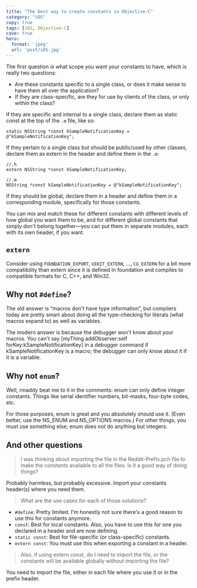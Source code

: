 ```yaml
---
title: "The best way to create constants in Objective-C"
category: "iOS"
copy: true
tags: [iOS, Objective-C]
cave: true
hero:
  format: 'jpeg'
  url: 'post/iOS.jpg'
---
```

The first question is what scope you want your constants to have, which is really two questions:

* Are these constants specific to a single class, or does it make sense to have them all over the application?
* If they are class-specific, are they for use by clients of the class, or only within the class?

If they are specific and internal to a single class, declare them as static const at the top of the `.m` file, like so:

```objc
static NSString *const kSampleNotificationKey = @"kSampleNotificationKey";
```

If they pertain to a single class but should be public/used by other classes, declare them as extern in the header and define them in the `.m`:

```objc
//.h
extern NSString *const kSampleNotificationKey;
```

```objc
//.m
NSString *const kSampleNotificationKey = @"kSampleNotificationKey";
```

If they should be global, declare them in a header and define them in a corresponding module, specifically for those constants.

You can mix and match these for different constants with different levels of how global you want them to be, and for different global constants that simply don't belong together—you can put them in separate modules, each with its own header, if you want.

## `extern`

Consider using `FOUNDATION_EXPORT`, `UIKIT_EXTERN`, ..., `CG_EXTERN` for a bit more compatibility than extern since it is defined in foundation and compiles to compatible formats for C, C++, and Win32.

## Why not `#define`?

The old answer is “macros don't have type information”, but compilers today are pretty smart about doing all the type-checking for literals (what macros expand to) as well as variables.

The modern answer is because the debugger won't know about your macros. You can't say [myThing addObserver:self forKey:kSampleNotificationKey] in a debugger command if kSampleNotificationKey is a macro; the debugger can only know about it if it is a variable.

## Why not `enum`?

Well, rmaddy beat me to it in the comments: enum can only define integer constants. Things like serial identifier numbers, bit-masks, four-byte codes, etc.

For those purposes, enum is great and you absolutely should use it. (Even better, use the NS_ENUM and NS_OPTIONS macros.) For other things, you must use something else; enum does not do anything but integers.

## And other questions

> I was thinking about importing the file in the Reddit-Prefix.pch file to make the constants available to all the files. Is it a good way of doing things?

Probably harmless, but probably excessive. Import your constants header(s) where you need them.

> What are the use cases for each of those solutions?

* `#define`: Pretty limited. I'm honestly not sure there's a good reason to use this for constants anymore.
* `const`: Best for local constants. Also, you have to use this for one you declared in a header and are now defining.
* `static const`: Best for file-specific (or class-specific) constants.
* `extern const`: You must use this when exporting a constant in a header.

> Also, if using extern const, do I need to import the file, or the constants will be available globally without importing the file?

You need to import the file, either in each file where you use it or in the prefix header.
